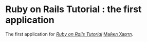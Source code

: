 # Ruby on Rails Tutorial : the first application

The first application for 
[*Ruby on Rails Tutorial*](http://railstutorial.org/)
 [Майкл Хартл](http://michaelhartl.com/).